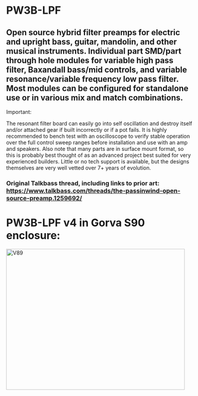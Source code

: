 # PW3B-LPF
## Open source hybrid filter preamps for electric and upright bass, guitar, mandolin, and other musical instruments. Individual part SMD/part through hole modules for variable high pass filter, Baxandall bass/mid controls, and variable resonance/variable frequency low pass filter. Most modules can be configured for standalone use or in various mix and match combinations.

Important:

The resonant filter board can easily go into self oscillation and destroy itself and/or attached gear if built incorrectly or if a pot fails. It is highly recommended to bench test with an oscilloscope to verify stable operation over the full control sweep ranges before installation and use with an amp and speakers. Also note that many parts are in surface mount format, so this is probably best thought of as an advanced project best suited for very experienced builders. Little or no tech support is available, but the designs themselves are very well vetted over 7+ years of evolution. 

### Original Talkbass thread, including links to prior art: https://www.talkbass.com/threads/the-passinwind-open-source-preamp.1259692/

# PW3B-LPF v4 in Gorva S90 enclosure:
 
 <img width="480" height="378" alt="V89" src="https://github.com/user-attachments/assets/2e44d59c-bedd-40ea-9141-e90f844f9582" />


